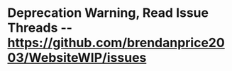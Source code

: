 # Deprecation Warning, Read Issue Threads -- https://github.com/brendanprice2003/WebsiteWIP/issues

